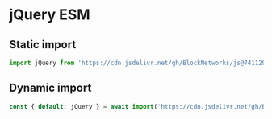 # jQuery ESM
## Static import
```js
import jQuery from 'https://cdn.jsdelivr.net/gh/BlockNetworks/js@741129c72e3184194e4e9da38e07bfcba8c7dd4f/jquery.js';
```

## Dynamic import
```js
const { default: jQuery } = await import('https://cdn.jsdelivr.net/gh/BlockNetworks/js@741129c72e3184194e4e9da38e07bfcba8c7dd4f/jquery.js');
```
